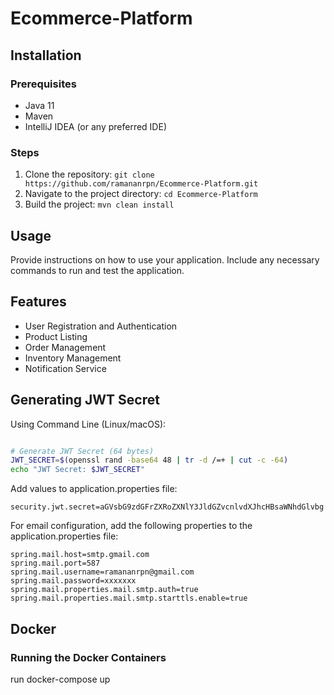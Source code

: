# Ecommerce-Platform

## Installation

### Prerequisites
- Java 11
- Maven
- IntelliJ IDEA (or any preferred IDE)

### Steps
1. Clone the repository: `git clone https://github.com/ramananrpn/Ecommerce-Platform.git`
2. Navigate to the project directory: `cd Ecommerce-Platform`
3. Build the project: `mvn clean install`

## Usage
Provide instructions on how to use your application. Include any necessary commands to run and test the application.

## Features
- User Registration and Authentication
- Product Listing
- Order Management
- Inventory Management
- Notification Service

## Generating JWT Secret
Using Command Line (Linux/macOS):
```bash

# Generate JWT Secret (64 bytes)
JWT_SECRET=$(openssl rand -base64 48 | tr -d /=+ | cut -c -64)
echo "JWT Secret: $JWT_SECRET"
```

Add values to application.properties file:
```properties sample
security.jwt.secret=aGVsbG9zdGFrZXRoZXNlY3JldGZvcnlvdXJhcHBsaWNhdGlvbg
```

For email configuration, add the following properties to the application.properties file:
```properties sample
spring.mail.host=smtp.gmail.com
spring.mail.port=587
spring.mail.username=ramananrpn@gmail.com
spring.mail.password=xxxxxxx
spring.mail.properties.mail.smtp.auth=true
spring.mail.properties.mail.smtp.starttls.enable=true
 ```

## Docker
### Running the Docker Containers
run docker-compose up


